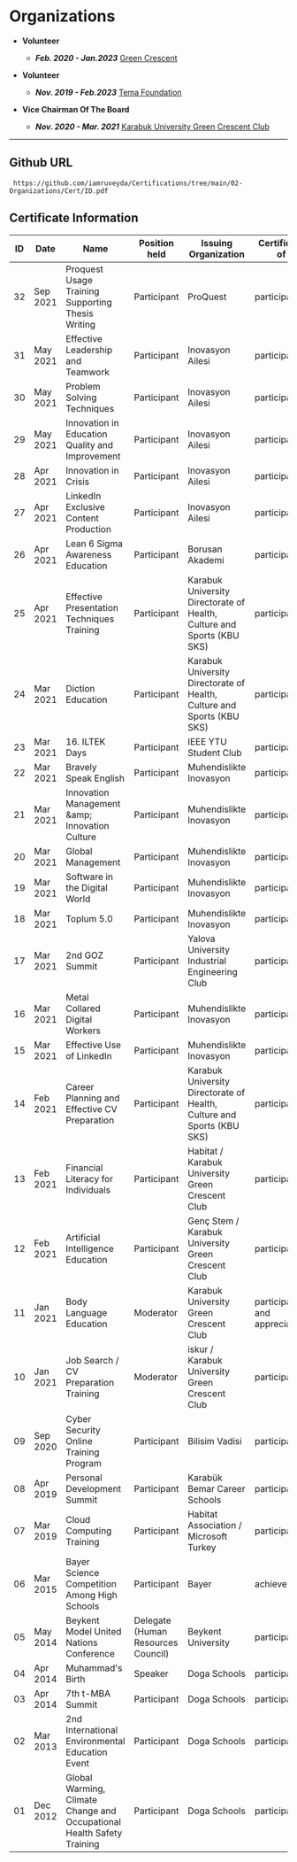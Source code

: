# Organizations

- **Volunteer**

  - **_Feb. 2020 - Jan.2023_** [Green Crescent](https://www.yesilay.org.tr/en/)

- **Volunteer**

  - **_Nov. 2019 - Feb.2023_** [Tema Foundation](https://www.tema.org.tr/)

- **Vice Chairman Of The Board**

  - **_Nov. 2020 - Mar. 2021_** [Karabuk University Green Crescent Club](https://www.instagram.com/p/CI_FDgRAf7q/)

<hr>

## Github URL

     https://github.com/iamruveyda/Certifications/tree/main/02-Organizations/Cert/ID.pdf

## Certificate Information

| ID  | Date     | Name                                                                   | Position held                      | Issuing Organization                                                   | Certificate of                 | Lang. |
| --- | -------- | ---------------------------------------------------------------------- | ---------------------------------- | ---------------------------------------------------------------------- | ------------------------------ | ----- |
| 32  | Sep 2021 | Proquest Usage Training Supporting Thesis Writing                      | Participant                        | ProQuest                                                               | participation                  | TR    |
| 31  | May 2021 | Effective Leadership and Teamwork                                      | Participant                        | Inovasyon Ailesi                                                       | participation                  | TR    |
| 30  | May 2021 | Problem Solving Techniques                                             | Participant                        | Inovasyon Ailesi                                                       | participation                  | TR    |
| 29  | May 2021 | Innovation in Education Quality and Improvement                        | Participant                        | Inovasyon Ailesi                                                       | participation                  | TR    |
| 28  | Apr 2021 | Innovation in Crisis                                                   | Participant                        | Inovasyon Ailesi                                                       | participation                  | TR    |
| 27  | Apr 2021 | LinkedIn Exclusive Content Production                                  | Participant                        | Inovasyon Ailesi                                                       | participation                  | TR    |
| 26  | Apr 2021 | Lean 6 Sigma Awareness Education                                       | Participant                        | Borusan Akademi                                                        | participation                  | TR    |
| 25  | Apr 2021 | Effective Presentation Techniques Training                             | Participant                        | Karabuk University Directorate of Health, Culture and Sports (KBU SKS) | participation                  | TR    |
| 24  | Mar 2021 | Diction Education                                                      | Participant                        | Karabuk University Directorate of Health, Culture and Sports (KBU SKS) | participation                  | TR    |
| 23  | Mar 2021 | 16. ILTEK Days                                                         | Participant                        | IEEE YTU Student Club                                                  | participation                  | TR    |
| 22  | Mar 2021 | Bravely Speak English                                                  | Participant                        | Muhendislikte Inovasyon                                                | participation                  | TR    |
| 21  | Mar 2021 | Innovation Management &amp;amp; Innovation Culture                     | Participant                        | Muhendislikte Inovasyon                                                | participation                  | TR    |
| 20  | Mar 2021 | Global Management                                                      | Participant                        | Muhendislikte Inovasyon                                                | participation                  | TR    |
| 19  | Mar 2021 | Software in the Digital World                                          | Participant                        | Muhendislikte Inovasyon                                                | participation                  | TR    |
| 18  | Mar 2021 | Toplum 5.0                                                             | Participant                        | Muhendislikte Inovasyon                                                | participation                  | TR    |
| 17  | Mar 2021 | 2nd GOZ Summit                                                         | Participant                        | Yalova University Industrial Engineering Club                          | participation                  | TR    |
| 16  | Mar 2021 | Metal Collared Digital Workers                                         | Participant                        | Muhendislikte Inovasyon                                                | participation                  | TR    |
| 15  | Mar 2021 | Effective Use of LinkedIn                                              | Participant                        | Muhendislikte Inovasyon                                                | participation                  | TR    |
| 14  | Feb 2021 | Career Planning and Effective CV Preparation                           | Participant                        | Karabuk University Directorate of Health, Culture and Sports (KBU SKS) | participation                  | TR    |
| 13  | Feb 2021 | Financial Literacy for Individuals                                     | Participant                        | Habitat / Karabuk University Green Crescent Club                       | participation                  | TR    |
| 12  | Feb 2021 | Artificial Intelligence Education                                      | Participant                        | Genç Stem / Karabuk University Green Crescent Club                     | participation                  | TR    |
| 11  | Jan 2021 | Body Language Education                                                | Moderator                          | Karabuk University Green Crescent Club                                 | participation and appreciation | TR    |
| 10  | Jan 2021 | Job Search / CV Preparation Training                                   | Moderator                          | iskur / Karabuk University Green Crescent Club                         | participation                  | TR    |
| 09  | Sep 2020 | Cyber Security Online Training Program                                 | Participant                        | Bilisim Vadisi                                                         | participation                  | TR    |
| 08  | Apr 2019 | Personal Development Summit                                            | Participant                        | Karabük Bemar Career Schools                                           | participation                  | TR    |
| 07  | Mar 2019 | Cloud Computing Training                                               | Participant                        | Habitat Association / Microsoft Turkey                                 | participation                  | TR    |
| 06  | Mar 2015 | Bayer Science Competition Among High Schools                           | Participant                        | Bayer                                                                  | achievement                    | TR    |
| 05  | May 2014 | Beykent Model United Nations Conference                                | Delegate (Human Resources Council) | Beykent University                                                     | participation                  | TR    |
| 04  | Apr 2014 | Muhammad's Birth                                                       | Speaker                            | Doga Schools                                                           | participation                  | TR    |
| 03  | Apr 2014 | 7th t-MBA Summit                                                       | Participant                        | Doga Schools                                                           | participation                  | TR    |
| 02  | Mar 2013 | 2nd International Environmental Education Event                        | Participant                        | Doga Schools                                                           | participation                  | TR    |
| 01  | Dec 2012 | Global Warming, Climate Change and Occupational Health Safety Training | Participant                        | Doga Schools                                                           | participation                  | TR    |
